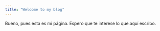 ```yaml
---
title: "Welcome to my blog"
---
```


Bueno, pues esta es mi página. Espero que te interese lo que aquí escribo.
